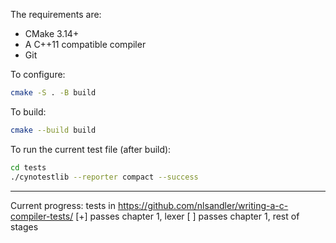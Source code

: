 

The requirements are:

- CMake 3.14+
- A C++11 compatible compiler 
- Git 

To configure:

```bash
cmake -S . -B build
```
 

To build:

```bash
cmake --build build
```

To run the current test file (after build):
```bash
cd tests
./cynotestlib --reporter compact --success
```


------
Current progress: 
tests in https://github.com/nlsandler/writing-a-c-compiler-tests/ 
[+] passes chapter 1, lexer
[ ] passes chapter 1, rest of stages
